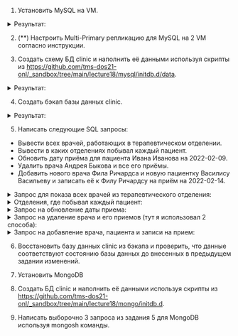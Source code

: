 1. Установить MySQL на VM.

<details><summary>Результат:</summary>
  
Установка:

![image](https://github.com/tms-dos21-onl/aleksey-ivanishchev/assets/93286236/2fe9d57c-7321-4f0c-a0ff-f0b3023a1134)

Проверка статуса:

![image](https://github.com/tms-dos21-onl/aleksey-ivanishchev/assets/93286236/bd56a09e-b2a1-476f-bb91-89972563c789)

</details>

2. (**) Настроить Multi-Primary репликацию для MySQL на 2 VM согласно инструкции.

3. Создать схему БД clinic и наполнить её данными используя скрипты из https://github.com/tms-dos21-onl/_sandbox/tree/main/lecture18/mysql/initdb.d/data.

<details><summary>Результат:</summary>
  
Вхожу в MySQL:

![image](https://github.com/tms-dos21-onl/aleksey-ivanishchev/assets/93286236/48f801a9-df3f-4941-b5cd-88d7c76e4cf1)

Создаю БД и проверяю (как потом увидел в скрипте уже было написано создание новый БД )) ):

![image](https://github.com/tms-dos21-onl/aleksey-ivanishchev/assets/93286236/62923465-ff6f-471d-afa7-a350c05e27ad)

![image](https://github.com/tms-dos21-onl/aleksey-ivanishchev/assets/93286236/7cacf40e-a221-4e16-a90e-b7643f9ccf36)

Следующие шаги делал, потому как предыдущие ДЗ еще не сделал))
Для скачивания репозитория создал SSH ключ для гита:

![image](https://github.com/tms-dos21-onl/aleksey-ivanishchev/assets/93286236/bf9917f7-3027-49fd-8570-9d6a6ca0372f)

Отсюда его забрал и добавил в свой профиль на гите:

![image](https://github.com/tms-dos21-onl/aleksey-ivanishchev/assets/93286236/f818e681-6c44-4ab1-a7cf-0d2ba82fd093)

Скачал репозиторий:

![image](https://github.com/tms-dos21-onl/aleksey-ivanishchev/assets/93286236/ce1d17fb-7887-42a7-9a4c-bdb4f5f99a7d)

Заполняю БД (также и со вторым файлом):

![image](https://github.com/tms-dos21-onl/aleksey-ivanishchev/assets/93286236/1eb3e762-a691-43f3-9848-58e8fb475173)

Проверка заполненности БД:

![image](https://github.com/tms-dos21-onl/aleksey-ivanishchev/assets/93286236/3d739b67-90ac-4b1f-bc88-05a86090c026)

</details>

4. Создать бэкап базы данных clinic.

<details><summary>Результат:</summary>
  
Данной командой создаю резервную копию своей БД, которая содержит SQL-запросы для восстановления БД:

![image](https://github.com/tms-dos21-onl/aleksey-ivanishchev/assets/93286236/e3524e18-eaa7-492d-9288-229c77de9b8b)

Такой командой можно создать сразу архив: sudo mysqldump -u root -p clinic | gzip > $HOME/backup_clinic.sql.gz

</details>

5. Написать следующие SQL запросы:
- Вывести всех врачей, работающих в терапевтическом отделении.
- Вывести в каких отделениях побывал каждый пациент.
- Обновить дату приёма для пациента Ивана Иванова на 2022-02-09.
- Удалить врача Андрея Быкова и все его приёмы.
- Добавить нового врача Фила Ричардса и новую пациентку Василису Васильеву и записать её к Филу Ричардсу на приём на 2022-02-14.

<details><summary>Запрос для показа всех врачей из терапевтического отделения:</summary>
  
```
SELECT doc.FirstName, doc.LastName, d.Name, j.Title
FROM Job AS j 
JOIN Department AS d 
ON j.Department_id = d.id
JOIN Doctor AS doc
ON j.Doctor_id = doc.id
WHERE d.Name = 'Терапевтический';
```
![image](https://github.com/tms-dos21-onl/aleksey-ivanishchev/assets/93286236/320544f8-bbdd-4e34-bc16-f2ed9f056e37)
  
</details>

<details><summary>Отделения, где побывал каждый пациент:</summary>

```
SELECT p.FirstName, p.LastName, d.Name, r.Number
FROM Appointment AS a
JOIN Patient AS p
ON a.Patient_id = p.id
JOIN Room AS r
ON a.Room_id = r.id
JOIN Department AS d
ON r.Department_id = d.id;
```
![image](https://github.com/tms-dos21-onl/aleksey-ivanishchev/assets/93286236/26f98dd9-6091-4371-bb03-5f1be444a5ea)

</details>

<details><summary>Запрос на обновление даты приема:</summary>
  
```
UPDATE Appointment
SET Date = '2022-02-09'
WHERE Patient_id = (
SELECT id
FROM Patient
WHERE FirstName = 'Иван'
AND LastName = 'Иванов'
);
```
![image](https://github.com/tms-dos21-onl/aleksey-ivanishchev/assets/93286236/b45172e1-099c-499c-bf90-ef76552f26a2)
  
</details>

<details><summary>Запрос на удаление врача и его приемов (тут я использовал 2 способа):</summary>

- первый это удалить данные из таблицы, которые ссылаются на родительскую по Foreign Key, в данном случае Doctor_id
```
DELETE a FROM Appointment AS a
JOIN Doctor AS d ON a.Doctor_id = d.id
WHERE d.FirstName = 'Андрей' 
AND d.LastName = 'Быков';
```
![image](https://github.com/tms-dos21-onl/aleksey-ivanishchev/assets/93286236/27fe0280-8a8a-443e-99ac-9f4ccfeb4b12)
![image](https://github.com/tms-dos21-onl/aleksey-ivanishchev/assets/93286236/fd0ee2f2-1356-4070-9bf3-585a0dd9abbe)

Но дальнейший шаг не будет выполнен, потому как есть еще 1 связь:
```
DELETE a FROM Appointment AS a
JOIN Doctor AS d ON a.Doctor_id = d.id
WHERE d.FirstName = 'Андрей' 
AND d.LastName = 'Быков';
```
![image](https://github.com/tms-dos21-onl/aleksey-ivanishchev/assets/93286236/064b26cf-f14a-4ca8-bc1a-56f49a6bf679)

- тут уже использую второй способ каскадным удалением (удаляются данные зависимые от родительских):
```
ALTER TABLE Job DROP FOREIGN KEY Doctor_id;
ALTER TABLE Job ADD CONSTRAINT Doctor_id FOREIGN KEY (Doctor_id) REFERENCES Doctor(id) ON DELETE CASCADE;
```
![image](https://github.com/tms-dos21-onl/aleksey-ivanishchev/assets/93286236/00de0ccd-e75d-4900-8f38-94922a6dcfa1)
![image](https://github.com/tms-dos21-onl/aleksey-ivanishchev/assets/93286236/2989688d-3564-4fd7-8104-8ab64f0c42dd)
P.S. Отдельно команды удалить не получалось, как понимаю из-за того, что, при создании таблицы, к внешнему ключу по-умолчанию применяется свойство целосности "ON DELETE RESTRICT"

</details>

<details><summary>Запрос на добавление врача, пациента и записи на прием:</summary>

Так как при создании таблиц были заданы св-ва NOT NULL, мне тоже нужно указать все данные:
```
INSERT INTO Doctor (id, FirstName, LastName, BirthDate, Telephone, Email)
VALUES (7, 'Фил', 'Ричардс', '2000-01-01', '+37533XXXXXXX', 'phil.richards@clinic.com');
```
![image](https://github.com/tms-dos21-onl/aleksey-ivanishchev/assets/93286236/cd497f9d-efa2-4006-9c88-99ec2d743b3c)
```
INSERT INTO Patient (id, FirstName, LastName, BirthDate, Address, Telephone, Email)
VALUES (6, 'Василиса', 'Васильева', '2010-12-31', 'Атлантида', '+37525XXXXXXX', 'vasilisa.vasilieva@example.com');
```
![image](https://github.com/tms-dos21-onl/aleksey-ivanishchev/assets/93286236/c8f023c9-9f8c-46cd-9c2f-23bf73d35781)

```
INSERT INTO Appointment (id, Patient_id, Doctor_id, Date, Room_id)
VALUES (
6,
(SELECT id FROM Patient WHERE Patient.FirstName = 'Василиса' AND Patient.LastName = 'Васильева'),
(SELECT id FROM Doctor WHERE Doctor.FirstName = 'Фил' AND Doctor.LastName = 'Ричардс'),
'2022-02-14',
'5'
);
```
![image](https://github.com/tms-dos21-onl/aleksey-ivanishchev/assets/93286236/57e94515-e089-4809-bf11-95c5b29ecd01)

</details>

6. Восстановить базу данных clinic из бэкапа и проверить, что данные соответствуют состоянию базы данных до внесенных в предыдущем задании изменений.

7. Установить MongoDB

8. Создать БД clinic и наполнить её данными используя скрипты из https://github.com/tms-dos21-onl/_sandbox/tree/main/lecture18/mongo/initdb.d.

9. Написать выборочно 3 запроса из задания 5 для MongoDB используя mongosh команды.
